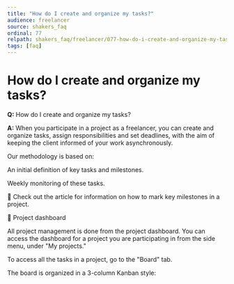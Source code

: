 ```yaml
---
title: "How do I create and organize my tasks?"
audience: freelancer
source: shakers_faq
ordinal: 77
relpath: shakers_faq/freelancer/077-how-do-i-create-and-organize-my-tasks.md
tags: [faq]
---
```


# How do I create and organize my tasks?

**Q:** How do I create and organize my tasks?

**A:** When you participate in a project as a freelancer, you can create and organize tasks, assign responsibilities and set deadlines, with the aim of keeping the client informed of your work asynchronously.

Our methodology is based on:

An initial definition of key tasks and milestones.

Weekly monitoring of these tasks.

🤔 Check out the article  for information on how to mark key milestones in a project.

🤖 Project dashboard

All project management is done from the project dashboard. You can access the dashboard for a project you are participating in from the side menu, under "My projects."

To access all the tasks in a project, go to the "Board" tab.

The board is organized in a 3-column Kanban style:
